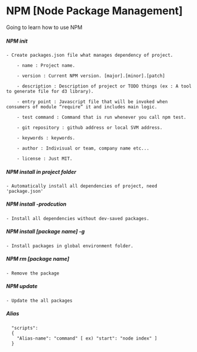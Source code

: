 # NPM [Node Package Management]

Going to learn how to use NPM

##### NPM init

    - Create packages.json file what manages dependency of project.

        - name : Project name.

        - version : Current NPM version. [major].[minor].[patch]

        - description : Description of project or TODO things (ex : A tool to generate file for d3 library).

        - entry point : Javascript file that will be invoked when consumers of module “require” it and includes main logic.

        - test command : Command that is run whenever you call npm test.

        - git repository : github address or local SVM address.

        - keywords : keywords.

        - author : Indivisual or team, company name etc...

        - license : Just MIT.


##### NPM install in project folder

    - Automatically install all dependencies of project, need 'package.json'


##### NPM install -prodcution

    - Install all dependencies without dev-saved packages.

##### NPM install [package name] -g

    - Install packages in global environment folder.


##### NPM rm [package name]

    - Remove the package 


##### NPM update

    - Update the all packages

##### Alias

      "scripts": 
      {
        "Alias-name": "command" [ ex) "start": "node index" ]
      }



[https://programmingsummaries.tistory.com/385]: reference